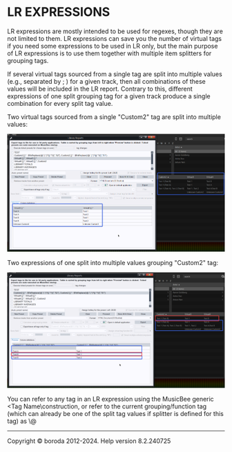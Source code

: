 # LR EXPRESSIONS

LR expressions are mostly intended to be used for regexes, though they are not limited to them. LR expressions can save you the number of virtual tags if you need some expressions to be used in LR only, but the main purpose of LR expressions is to use them together with multiple item splitters for grouping tags.

If several virtual tags sourced from a single tag are split into multiple values (e.g., separated by ; ) for a given track, then all combinations of these values will be included in the LR report. Contrary to this, different expressions of one split grouping tag for a given track produce a single combination for every split tag value.

Two virtual tags sourced from a single "Custom2" tag are split into multiple values:

![Image](lib/LR-vt.png)

Two expressions of one split into multiple values grouping "Custom2" tag:

![Image](lib/LR-expr.png)

You can refer to any tag in an LR expression using the MusicBee generic \<Tag Name\construction, or refer to the current grouping/function tag (which can already be one of the split tag values if splitter is defined for this tag) as \\@

***

Copyright © boroda 2012-2024. Help version 8.2.240725